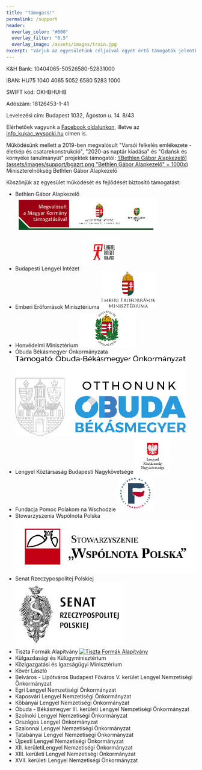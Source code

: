 ```yaml
---
title: "Támogass!"
permalink: /support
header:
  overlay_color: "#000"
  overlay_filter: "0.5"
  overlay_image: /assets/images/train.jpg
excerpt: "Várjuk az egyesületünk céljaival egyet értő támogatók jelentkezését!"
---
```


K&H Bank: 10404065-50526580-52831000

IBAN: HU75 1040 4065 5052 6580 5283 1000

SWIFT kód: OKHBHUHB

Adószám: 18126453-1-41

Levelezési cím: Budapest 1032, Ágoston u. 14. 8/43

Elérhetőek vagyunk a [Facebook oldalunkon](http://facebook.com/wysockilegio), illetve az [info_kukac_wysocki.hu](mailto:info_kukac_wysocki.hu) címen is.

Működésünk mellett a 2019-ben megvalósult "Varsói felkelés emlékezete - életkép és csatarekonstrukció", "2020-as naptár kiadása" és "Gdańsk és környéke tanulmányút" projektek támogatói:
 [![Bethlen Gábor Alapkezelő](assets/images/support/bgazrt.png "Bethlen Gábor Alapkezelő" = 1000x)](http://bgazrt.hu)  Miniszterelnökség                                  Bethlen Gábor Alapkezelő


Köszönjük az egyesület működését és fejlődését biztosító támogatást:

* Bethlen Gábor Alapkezelő [![Bethlen Gábor Alapkezelő](assets/images/support/bethlen.jpg "Bethlen Gábor Alapkezelő")](http://bgazrt.hu)
* Budapesti Lengyel Intézet  [![Budapesti Lengyel Intézet ](assets/images/support/polinst.jpg "Budapesti Lengyel Intézet ")](https://polinst.hu/)
* Emberi Erőforrások Minisztériuma [![Emberi Erőforrások Minisztériuma](assets/images/support/emmi.png "Emberi Erőforrások Minisztériuma")](http://emmi.gov.hu/)
* Honvédelmi Minisztérium [![Honvédelmi Minisztérium](assets/images/support/hm.jpg "Honvédelmi Minisztérium")](https://www.honvedelem.hu/)
* Óbuda Békásmegyer Önkormányzata [![Óbuda Békásmegyer Önkormányzata](assets/images/support/obuda.jpg "Óbuda Békásmegyer Önkormányzata")](https://www.obuda.hu)
* Lengyel Köztársaság Budapesti Nagykövetsége [![Lengyel Köztársaság Budapesti Nagykövetsége](assets/images/support/nagykovetseg.jpg "Lengyel Köztársaság Budapesti Nagykövetsége")](https://budapeszt.msz.gov.pl/hu/root)
* Fundacja Pomoc Polakom na Wschodzie [![Fundacja Pomoc  Polakom na Wschodzie](assets/images/support/pomoc.jpg "Fundacja Pomoc Polakom na Wschodzie")](https://pol.org.pl/)  
* Stowarzyszenia Wspólnota Polska  [![Stowarzyszenia Wspólnota Polska](assets/images/support/Logo-Wspolnota-Polska.jpg "Stowarzyszenia Wspólnota Polska")](http://www.wspolnota-polska.org.pl/)
* Senat Rzeczypospolitej Polskiej [![Senat Rzeczypospolitej Polskiej](assets/images/support/senat.jpg)](https://www.senat.gov.pl/)
* Tiszta Formák Alapítvány [![Tiszta Formák Alapítvány](http://tisztaformak.hu/wp-content/themes/tisztaformak/images/logo-tfa-header.gif "Tiszta Formák Alapítvány")](http://tisztaformak.hu/)
* Külgazdasági és Külügyminisztérium    
* Közigazgatási és Igazságügyi Minisztérium
* Kövér László
* Belváros - Lipótváros Budapest Főváros V. kerület  Lengyel Nemzetiségi Önkormányzat
* Egri Lengyel Nemzetiségi Önkormányzat
* Kaposvári Lengyel Nemzetiségi Önkormányzat
* Kőbányai Lengyel Nemzetiségi Önkormányzat
* Óbuda - Békásmegyer III. kerületi Lengyel Nemzetiségi Önkormányzat
* Szolnoki Lengyel Nemzetiségi Önkormányzat
* Országos Lengyel Önkormányzat
* Szalonnai Lengyel Nemzetiségi Önkormányzat
* Tatabányai Lengyel Nemzetiségi Önkormányzat
* Újpesti Lengyel Nemzetiségi Önkormányzat
* XII. kerületiLengyel Nemzetiségi Önkormányzat
* XIII. kerületi Lengyel Nemzetiségi Önkormányzat
* XVII. kerületi Lengyel Nemzetiségi Önkormányzat
